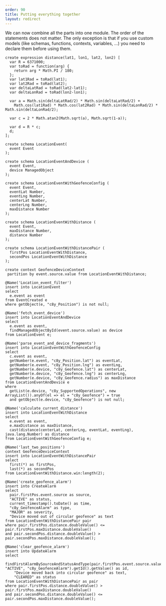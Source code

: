 ```yaml
---
order: 90
title: Putting everything together
layout: redirect
---
```


We can now combine all the parts into one module. The order of the statements does not matter.
The only exception is that if you use custom models (like schemas, functions, contexts, variables, ...) you need to declare them before using them.

    create expression distance(lat1, lon1, lat2, lon2) [
      var R = 6371000;
      var toRad = function(arg) {
        return arg * Math.PI / 180;
      };
      var lat1Rad = toRad(lat1);
      var lat2Rad = toRad(lat2);
      var deltaLatRad = toRad(lat2-lat1);
      var deltaLonRad = toRad(lon2-lon1);

      var a = Math.sin(deltaLatRad/2) * Math.sin(deltaLatRad/2) +
        Math.cos(lat1Rad) * Math.cos(lat2Rad) * Math.sin(deltaLonRad/2) * Math.sin(deltaLonRad/2);

      var c = 2 * Math.atan2(Math.sqrt(a), Math.sqrt(1-a));

      var d = R * c;
      d;
    ];

    create schema LocationEvent(
      event Event
    );

    create schema LocationEventAndDevice (
      event Event,
      device ManagedObject
    );

    create schema LocationEventWithGeofenceConfig (
      event Event,
      eventLat Number,
      eventLng Number,
      centerLat Number,
      centerLng Number,
      maxDistance Number
    );

    create schema LocationEventWithDistance (
      event Event,
      maxDistance Number,
      distance Number
    );

    create schema LocationEventWithDistancePair (
      firstPos LocationEventWithDistance,
      secondPos LocationEventWithDistance
    );

    create context GeofenceDeviceContext
     partition by event.source.value from LocationEventWithDistance;

    @Name('Location_event_filter')
    insert into LocationEvent
    select
      e.event as event
    from EventCreated e
    where getObject(e, "c8y_Position") is not null;

    @Name('fetch_event_device')
    insert into LocationEventAndDevice
    select
      e.event as event,
      findManagedObjectById(event.source.value) as device
    from LocationEvent e;

    @Name('parse_event_and_device_fragments')
    insert into LocationEventWithGeofenceConfig
    select
      c.event as event,
      getNumber(e.event, "c8y_Position.lat") as eventLat,
      getNumber(e.event, "c8y_Position.lng") as eventLng,
      getNumber(e.device, "c8y_Geofence.lat") as centerLat,
      getNumber(e.device, "c8y_Geofence.lng") as centerLng,
      getNumber(e.device, "c8y_Geofence.radius") as maxDistance
    from LocationEventAndDevice e
    where  
      getList(e.device, "c8y_SupportedOperations", new ArrayList()).anyOf(el => el = "c8y_Geofence") = true
      and getObject(e.device, "c8y_Geofence") is not null;

    @Name('calculate_current_distance')
    insert into LocationEventWithDistance
    select
      e.event as event,
      e.maxDistance as maxDistance,
      cast(distance(centerLat, centerLng, eventLat, eventLng), java.lang.Number) as distance
    from LocationEventWithGeofenceConfig e;

    @Name('last_two_positions')
    context GeofenceDeviceContext
    insert into LocationEventWithDistancePair
    select
      first(*) as firstPos,
      last(*) as secondPos
    from LocationEventWithDistance.win:length(2);

    @Name('create_geofence_alarm')
    insert into CreateAlarm
    select
      pair.firstPos.event.source as source,
      "ACTIVE" as status,
      current_timestamp().toDate() as time,
      "c8y_GeofenceAlarm" as type,
      "MAJOR" as severity,
      "Device moved out of circular geofence" as text
    from LocationEventWithDistancePair pair
    where pair.firstPos.distance.doubleValue() <= pair.firstPos.maxDistance.doubleValue()
    and pair.secondPos.distance.doubleValue() > pair.secondPos.maxDistance.doubleValue();

    @Name('clear_geofence_alarm')
    insert into UpdateAlarm
    select
        findFirstAlarmBySourceAndStatusAndType(pair.firstPos.event.source.value, "ACTIVE", "c8y_GeofenceAlarm").getId().getValue() as id,
        "Device moved back into circular geofence" as text,
        "CLEARED" as status
    from LocationEventWithDistancePair as pair
    where pair.firstPos.distance.doubleValue() > pair.firstPos.maxDistance.doubleValue()
    and pair.secondPos.distance.doubleValue() <= pair.secondPos.maxDistance.doubleValue();